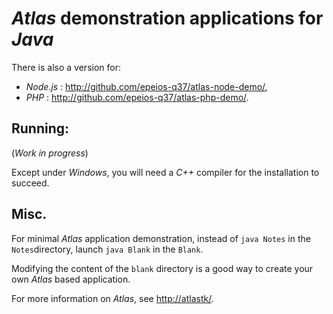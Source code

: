 # *Atlas* demonstration applications for *Java*

There is also a version for:
  * *Node.js* : <http://github.com/epeios-q37/atlas-node-demo/>,
  * *PHP* : <http://github.com/epeios-q37/atlas-php-demo/>.


## Running:

(*Work in progress*)
  
Except under *Windows*, you will need a *C++* compiler for the installation to succeed.

## Misc.

For minimal *Atlas* application demonstration, instead of `java Notes` in the `Notes`directory, launch `java Blank` in the `Blank`.

Modifying the content of the `blank` directory is a good way to create your own *Atlas* based application.

For more information on *Atlas*, see <http://atlastk/>.
